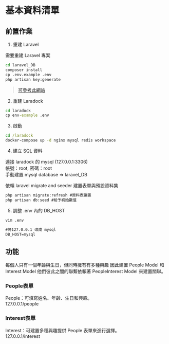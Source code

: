 # 基本資料清單

## 前置作業

1. 重建 Laravel

需要重建 Laravel 專案 <br>

```cmd
cd laravel_DB
composer install
cp .env.example .env
php artisan key:generate
```
>[可參考此網站](https://campus-xoops.tn.edu.tw/modules/tad_book3/page.php?tbdsn=1255) 

2. 重建 Laradock

``` cmd
cd laradock
cp env-example .env
```

3. 啟動
```cmd
cd /laradock
docker-compose up -d nginx mysql redis workspace
```

4. 建立 SQL 資料

連接 laradock 的 mysql (127.0.0.1:3306)<br>
帳號：root, 密碼：root<br>
手動建置 mysql database => laravel_DB <br>

依賴 laravel migrate and seeder 建置表單與預設資料集<br>
``` cmd
php artisan migrate:refresh #資料表建置
php artisan db:seed #給予初始數值
```

5. 調整 .env 內的 DB_HOST <br>
```cmd
vim .env

#將127.0.0.1 改成 mysql
DB_HOST=mysql
```

## 功能

每個人只有一個年齡與生日，但同時擁有有多種興趣 因此建置 People Model 和 Interest Model
他們彼此之間的聯繫依賴著 PeopleInterest Model 來建置關聯。<br>

### People表單
People：可填寫姓名、年齡、生日和興趣。<br>
127.0.0.1/people <br>

### Interest表單
Interest：可建置多種興趣提供 People 表單來進行選擇。<br>
127.0.0.1/interest <br>
